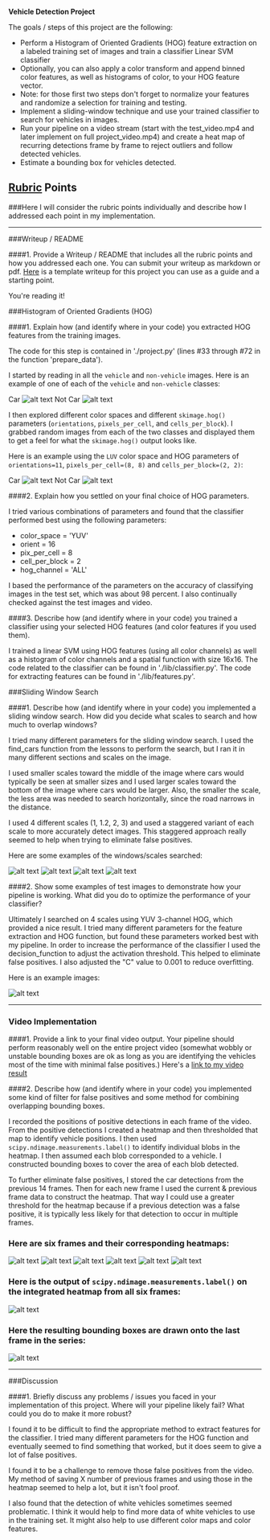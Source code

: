 **Vehicle Detection Project**

The goals / steps of this project are the following:

* Perform a Histogram of Oriented Gradients (HOG) feature extraction on a labeled training set of images and train a classifier Linear SVM classifier
* Optionally, you can also apply a color transform and append binned color features, as well as histograms of color, to your HOG feature vector.
* Note: for those first two steps don't forget to normalize your features and randomize a selection for training and testing.
* Implement a sliding-window technique and use your trained classifier to search for vehicles in images.
* Run your pipeline on a video stream (start with the test_video.mp4 and later implement on full project_video.mp4) and create a heat map of recurring detections frame by frame to reject outliers and follow detected vehicles.
* Estimate a bounding box for vehicles detected.

[//]: # (Image References)
[image1]: ./output_images/car.png "car"
[image2]: ./output_images/notcar.png "not car"
[image3]: ./output_images/hogcar.png "hog car"
[image4]: ./output_images/hognotcar.png "hog not car"

[image5]: ./output_images/grid0-4.png "grid-4"
[image6]: ./output_images/grid0-3.png "grid-3"
[image7]: ./output_images/grid0-2.png "grid-2"
[image8]: ./output_images/grid0-1.png "grid-1"

[image9]: ./output_images/pipeline.png "Boxes"

[image10]: ./output_images/4.png "Pipeline 1"
[image11]: ./output_images/3.png "Pipeline 2"
[image12]: ./output_images/2.png "Pipeline 3"
[image13]: ./output_images/1.png "Pipeline 4"

[image14]: ./output_images/heat1.png "Heat 1"
[image15]: ./output_images/heat2.png "Heat 2"
[image16]: ./output_images/heat3.png "Heat 3"
[image17]: ./output_images/heat4.png "Heat 4"
[image18]: ./output_images/heat5.png "Heat 5"
[image19]: ./output_images/heat6.png "Heat 6"

[image20]: ./output_images/labels6.png "Labels"
[image21]: ./output_images/box6.png "Box"

[video1]: ./project_video.mp4

## [Rubric](https://review.udacity.com/#!/rubrics/513/view) Points
###Here I will consider the rubric points individually and describe how I addressed each point in my implementation.

---
###Writeup / README

####1. Provide a Writeup / README that includes all the rubric points and how you addressed each one.  You can submit your writeup as markdown or pdf.  [Here](https://github.com/udacity/CarND-Vehicle-Detection/blob/master/writeup_template.md) is a template writeup for this project you can use as a guide and a starting point.

You're reading it!

###Histogram of Oriented Gradients (HOG)

####1. Explain how (and identify where in your code) you extracted HOG features from the training images.

The code for this step is contained in './project.py' (lines #33 through #72 in the function 'prepare_data').

I started by reading in all the `vehicle` and `non-vehicle` images.  Here is an example of one of each of the `vehicle` and `non-vehicle` classes:

Car
![alt text][image1]
Not Car
![alt text][image2]

I then explored different color spaces and different `skimage.hog()` parameters (`orientations`, `pixels_per_cell`, and `cells_per_block`).  I grabbed random images from each of the two classes and displayed them to get a feel for what the `skimage.hog()` output looks like.

Here is an example using the `LUV` color space and HOG parameters of `orientations=11`, `pixels_per_cell=(8, 8)` and `cells_per_block=(2, 2)`:

Car
![alt text][image3]
Not Car
![alt text][image4]

####2. Explain how you settled on your final choice of HOG parameters.

I tried various combinations of parameters and found that the classifier performed best using the following parameters:

- color_space = 'YUV'
- orient = 16
- pix_per_cell = 8
- cell_per_block = 2
- hog_channel = 'ALL'

I based the performance of the parameters on the accuracy of classifying images in the test set, which was about 98 percent. I also continually checked against the test images and video.

####3. Describe how (and identify where in your code) you trained a classifier using your selected HOG features (and color features if you used them).

I trained a linear SVM using HOG features (using all color channels) as well as a histogram of color channels and a spatial function with size 16x16. The code related to the classifier can be found in './lib/classifier.py'. The code for extracting features can be found in './lib/features.py'.

###Sliding Window Search

####1. Describe how (and identify where in your code) you implemented a sliding window search.  How did you decide what scales to search and how much to overlap windows?

I tried many different parameters for the sliding window search. I used the find_cars function from the lessons to perform the search, but I ran it in many different sections and scales on the image.

I used smaller scales toward the middle of the image where cars would typically be seen at smaller sizes and I used larger scales toward the bottom of the image where cars would be larger. Also, the smaller the scale, the less area was needed to search horizontally, since the road narrows in the distance.

I used 4 different scales (1, 1.2, 2, 3) and used a staggered variant of each scale to more accurately detect images. This staggered approach really seemed to help when trying to eliminate false positives.

Here are some examples of the windows/scales searched:

![alt text][image5]
![alt text][image6]
![alt text][image7]
![alt text][image8]

####2. Show some examples of test images to demonstrate how your pipeline is working.  What did you do to optimize the performance of your classifier?

Ultimately I searched on 4 scales using YUV 3-channel HOG, which provided a nice result. I tried many different parameters for the feature extraction and HOG function, but found these parameters worked best with my pipeline. In order to increase the performance of the classifier I used the decision_function to adjust the activation threshold. This helped to eliminate false positives. I also adjusted the "C" value to 0.001 to reduce overfitting.

Here is an example images:

![alt text][image9]

---

### Video Implementation

####1. Provide a link to your final video output.  Your pipeline should perform reasonably well on the entire project video (somewhat wobbly or unstable bounding boxes are ok as long as you are identifying the vehicles most of the time with minimal false positives.)
Here's a [link to my video result](./out.mp4)


####2. Describe how (and identify where in your code) you implemented some kind of filter for false positives and some method for combining overlapping bounding boxes.

I recorded the positions of positive detections in each frame of the video.  From the positive detections I created a heatmap and then thresholded that map to identify vehicle positions.  I then used `scipy.ndimage.measurements.label()` to identify individual blobs in the heatmap.  I then assumed each blob corresponded to a vehicle.  I constructed bounding boxes to cover the area of each blob detected.

To further eliminate false positives, I stored the car detections from the previous 14 frames. Then for each new frame I used the current & previous frame data to construct the heatmap. That way I could use a greater threshold for the heatmap because if a previous detection was a false positive, it is typically less likely for that detection to occur in multiple frames.

### Here are six frames and their corresponding heatmaps:

![alt text][image14]
![alt text][image15]
![alt text][image16]
![alt text][image17]
![alt text][image18]
![alt text][image19]

### Here is the output of `scipy.ndimage.measurements.label()` on the integrated heatmap from all six frames:
![alt text][image20]

### Here the resulting bounding boxes are drawn onto the last frame in the series:
![alt text][image21]


---

###Discussion

####1. Briefly discuss any problems / issues you faced in your implementation of this project.  Where will your pipeline likely fail?  What could you do to make it more robust?

I found it to be difficult to find the appropriate method to extract features for the classifier. I tried many different parameters for the HOG function and eventually seemed to find something that worked, but it does seem to give a lot of false positives.

I found it to be a challenge to remove those false positives from the video. My method of saving X number of previous frames and using those in the heatmap seemed to help a lot, but it isn't fool proof.

I also found that the detection of white vehicles sometimes seemed problematic. I think it would help to find more data of white vehicles to use in the training set. It might also help to use different color maps and color features.
